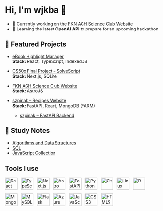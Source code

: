 # Hi, I'm wjkba 👋

- 🔭 Currently working on the [FKN AGH Science Club Website](https://fknagh.netlify.app/)  
- 🌱 Learning the latest **OpenAI API** to prepare for an upcoming hackathon

## 🚀 Featured Projects


- [eBook Highlight Manager](https://github.com/wjkba/onyx-boox-highlight-manager)  
  **Stack:** React, TypeScript, IndexedDB

- [CS50x Final Project – SolveScript](https://github.com/wjkba/solve-script)  
  **Stack:** Next.js, SQLite

- [FKN AGH Science Club Website](https://fknagh.netlify.app/)  
  **Stack:** AstroJS

- [szpinak – Recipes Website](https://github.com/wjkba/szpinak)  
**Stack:** FastAPI, React, MongoDB (FARM)
  - [szpinak – FastAPI Backend](https://github.com/wjkba/przepisy-backend)

## 📘 Study Notes

- [Algorithms and Data Structures](https://github.com/wjkba/algorithms-data-structures)  
- [SQL](https://github.com/wjkba/sql)  
- [JavaScript Collection](https://github.com/wjkba/JavaScript-Collection)  



## Tools I use
<div style="display: flex; flex-wrap: wrap; gap: 12px;">
  <img width="40" height="40" src="https://cdn.jsdelivr.net/gh/devicons/devicon@latest/icons/react/react-original.svg" alt="React" />
  <img width="40" height="40" src="https://cdn.jsdelivr.net/gh/devicons/devicon@latest/icons/typescript/typescript-original.svg" alt="TypeScript" />
  <img width="40" height="40" src="https://cdn.jsdelivr.net/gh/devicons/devicon@latest/icons/nextjs/nextjs-original.svg" alt="Next.js" />
  <img width="40" height="40" src="https://cdn.jsdelivr.net/gh/devicons/devicon@latest/icons/astro/astro-original.svg" alt="Astro" />
  <img width="40" height="40" src="https://cdn.jsdelivr.net/gh/devicons/devicon@latest/icons/fastapi/fastapi-original.svg" alt="FastAPI" />
  <img width="40" height="40" src="https://cdn.jsdelivr.net/gh/devicons/devicon@latest/icons/python/python-original.svg" alt="Python" />
  <img width="40" height="40" src="https://cdn.jsdelivr.net/gh/devicons/devicon@latest/icons/git/git-original.svg" alt="Git" />
  <img width="40" height="40" src="https://cdn.jsdelivr.net/gh/devicons/devicon@latest/icons/linux/linux-original.svg" alt="Linux" />
  <img width="40" height="40" src="https://cdn.jsdelivr.net/gh/devicons/devicon@latest/icons/r/r-original.svg" alt="R" />
  <img width="40" height="40" src="https://cdn.jsdelivr.net/gh/devicons/devicon@latest/icons/mongodb/mongodb-original.svg" alt="MongoDB" />
  <img width="40" height="40" src="https://cdn.jsdelivr.net/gh/devicons/devicon@latest/icons/mysql/mysql-original.svg" alt="MySQL" />
  <img width="40" height="40" src="https://cdn.jsdelivr.net/gh/devicons/devicon@latest/icons/flask/flask-original.svg" alt="Flask" />
  <img width="40" height="40" src="https://cdn.jsdelivr.net/gh/devicons/devicon@latest/icons/azuresqldatabase/azuresqldatabase-original.svg" alt="Azure SQL Database" />
  <img width="40" height="40" src="https://cdn.jsdelivr.net/gh/devicons/devicon@latest/icons/javascript/javascript-original.svg" alt="JavaScript" />
  <img width="40" height="40" src="https://cdn.jsdelivr.net/gh/devicons/devicon@latest/icons/css3/css3-original.svg" alt="CSS3" />
  <img width="40" height="40" src="https://cdn.jsdelivr.net/gh/devicons/devicon@latest/icons/html5/html5-original.svg" alt="HTML5" />
</div>